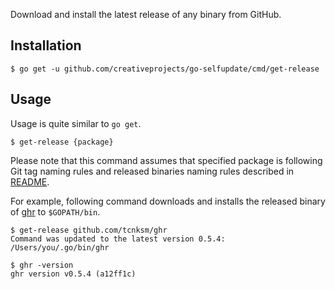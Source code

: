 Download and install the latest release of any binary from GitHub.

## Installation

```
$ go get -u github.com/creativeprojects/go-selfupdate/cmd/get-release
```

## Usage

Usage is quite similar to `go get`.

```
$ get-release {package}
```

Please note that this command assumes that specified package is following Git tag naming rules and
released binaries naming rules described in [README](../../README.md).

For example, following command downloads and installs the released binary of [ghr](https://github.com/tcnksm/ghr)
to `$GOPATH/bin`.

```
$ get-release github.com/tcnksm/ghr
Command was updated to the latest version 0.5.4: /Users/you/.go/bin/ghr

$ ghr -version
ghr version v0.5.4 (a12ff1c)
```

